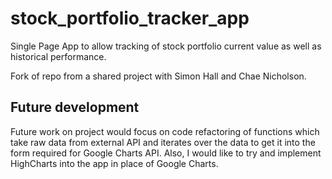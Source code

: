 # stock_portfolio_tracker_app
Single Page App to allow tracking of stock portfolio current value as well as historical performance.

Fork of repo from a shared project with Simon Hall and Chae Nicholson.

## Future development
Future work on project would focus on code refactoring of functions which take raw data from external API and iterates over the data to get it into the form required for Google Charts API.
Also, I would like to try and implement HighCharts into the app in place of Google Charts.
